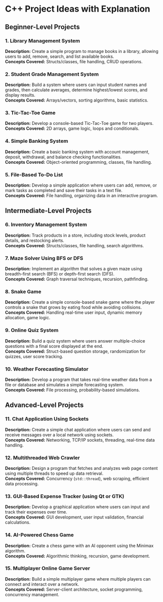 # C++ Project Ideas with Explanation

## Beginner-Level Projects
### 1. Library Management System
**Description:** Create a simple program to manage books in a library, allowing users to add, remove, search, and list available books.  
**Concepts Covered:** Structs/classes, file handling, CRUD operations.

### 2. Student Grade Management System
**Description:** Build a system where users can input student names and grades, then calculate averages, determine highest/lowest scores, and display results.  
**Concepts Covered:** Arrays/vectors, sorting algorithms, basic statistics.

### 3. Tic-Tac-Toe Game
**Description:** Develop a console-based Tic-Tac-Toe game for two players.  
**Concepts Covered:** 2D arrays, game logic, loops and conditionals.

### 4. Simple Banking System
**Description:** Create a basic banking system with account management, deposit, withdrawal, and balance checking functionalities.  
**Concepts Covered:** Object-oriented programming, classes, file handling.

### 5. File-Based To-Do List
**Description:** Develop a simple application where users can add, remove, or mark tasks as completed and save their tasks in a text file.  
**Concepts Covered:** File handling, organizing data in an interactive program.

## Intermediate-Level Projects
### 6. Inventory Management System
**Description:** Track products in a store, including stock levels, product details, and restocking alerts.  
**Concepts Covered:** Structs/classes, file handling, search algorithms.

### 7. Maze Solver Using BFS or DFS
**Description:** Implement an algorithm that solves a given maze using breadth-first search (BFS) or depth-first search (DFS).  
**Concepts Covered:** Graph traversal techniques, recursion, pathfinding.

### 8. Snake Game
**Description:** Create a simple console-based snake game where the player controls a snake that grows by eating food while avoiding collisions.  
**Concepts Covered:** Handling real-time user input, dynamic memory allocation, game logic.

### 9. Online Quiz System
**Description:** Build a quiz system where users answer multiple-choice questions with a final score displayed at the end.  
**Concepts Covered:** Struct-based question storage, randomization for quizzes, user score tracking.

### 10. Weather Forecasting Simulator
**Description:** Develop a program that takes real-time weather data from a file or database and simulates a simple forecasting system.  
**Concepts Covered:** File processing, probability-based simulations.

## Advanced-Level Projects
### 11. Chat Application Using Sockets
**Description:** Create a simple chat application where users can send and receive messages over a local network using sockets.  
**Concepts Covered:** Networking, TCP/IP sockets, threading, real-time data handling.

### 12. Multithreaded Web Crawler
**Description:** Design a program that fetches and analyzes web page content using multiple threads to speed up data retrieval.  
**Concepts Covered:** Concurrency (`std::thread`), web scraping, efficient data processing.

### 13. GUI-Based Expense Tracker (using Qt or GTK)
**Description:** Develop a graphical application where users can input and track their expenses over time.  
**Concepts Covered:** GUI development, user input validation, financial calculations.

### 14. AI-Powered Chess Game
**Description:** Create a chess game with an AI opponent using the Minimax algorithm.  
**Concepts Covered:** Algorithmic thinking, recursion, game development.

### 15. Multiplayer Online Game Server
**Description:** Build a simple multiplayer game where multiple players can connect and interact over a network.  
**Concepts Covered:** Server-client architecture, socket programming, concurrency management.
